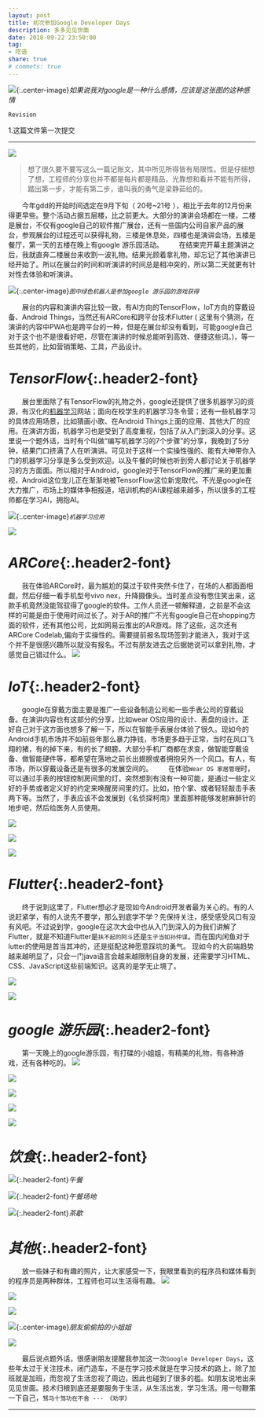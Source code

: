 ```yaml
---
layout: post
title: 初次参加Google Developer Days
description: 多多见见世面
date: 2018-09-22 23:50:00
tag: 
- 呓语
share: true 
# commets: true
---
```

![]({{site.baseurl}}/asset/summary/2018-09-22/gdd-68.jpg){:.center-image}*如果说我对google是一种什么感情，应该是这张图的这种感情*

`Revision`

1.这篇文件第一次提交

---

![]({{site.baseurl}}/asset/summary/2018-09-22/gdd-3.jpg)


>想了很久要不要写这么一篇记账文，其中所见所得皆有局限性。但是仔细想了想，工程师的分享也并不都是每片都是精品，光靠想和看并不能有所得，踏出第一步，才能有第二步，谁叫我的勇气是梁静茹给的。

&emsp;&emsp;今年gdd的开始时间选定在9月下旬（ 20号~21号 ），相比于去年的12月份来得更早些。整个活动占据五层楼，比之前更大。大部分的演讲会场都在一楼，二楼是展台，不仅有google自己的软件推广展台，还有一些国内公司自家产品的展台，参观展台的过程还可以获得礼物，三楼是休息处，四楼也是演讲会场，五楼是餐厅，第一天的五楼在晚上有google 游乐园活动。
&emsp;&emsp;在结束完开幕主题演讲之后，我就直奔二楼展台来收割一波礼物。结果光顾着拿礼物，却忘记了其他演讲已经开始了。所以在展台的时间和听演讲的时间总是相冲突的，所以第二天就更有针对性去体验和听演讲。

![]({{site.baseurl}}/asset/summary/2018-09-22/gdd-4.jpeg){:.center-image}*`图中绿色机器人是参加google 游乐园的游戏获得`*

&emsp;&emsp;展台的内容和演讲内容比较一致，有AI方向的TensorFlow，IoT方向的穿戴设备、Android Things，当然还有ARCore和跨平台技术Flutter ( 这里有个猜测，在演讲的内容中PWA也是跨平台的一种，但是在展台却没有看到，可能google自己对于这个也不是很看好吧，尽管在演讲的时候总能听到高效、便捷这些词。)，等一些其他的，比如营销策略、工具，产品设计。

# *TensorFlow*{:.header2-font}
&emsp;&emsp;展台里面除了有TensorFlow的礼物之外，google还提供了很多机器学习的资源，有汉化的[机器学习](https://developers.google.com/machine-learning/crash-course/ml-intro?hl=zh-cn)网站；面向在校学生的机器学习冬令营；还有一些机器学习的具体应用场景，比如猜画小歌、在Android Things上面的应用、其他大厂的应用。在演讲方面，机器学习也是受到了高度重视，包括了从入门到深入的分享。这里说一个题外话，当时有个叫做“编写机器学习的7个步骤”的分享，我晚到了5分钟，结果门口挤满了人在听演讲。可见对于这样一个实操性强的、能有大神带你入门的机器学习分享是多么受到欢迎。以及午餐的时候也听到旁人都讨论关于机器学习的方方面面。所以相对于Android，google对于TensorFlow的推广来的更加重视，Android这位宠儿正在渐渐地被TensorFlow这位新宠取代。不光是google在大力推广，市场上的媒体争相报道，培训机构的AI课程越来越多，所以很多的工程师都在学习AI，拥抱AI。

![]({{site.baseurl}}/asset/summary/2018-09-22/gdd-10.jpg){:.center-image}*`机器学习应用`*

![]({{site.baseurl}}/asset/summary/2018-09-22/gdd-57.jpg)

# *ARCore*{:.header2-font}
&emsp;&emsp;我在体验ARCore时，最为尴尬的莫过于软件突然卡住了，在场的人都面面相觑，然后仔细一看手机型号vivo nex，升降摄像头。当时差点没有憋住笑出来，这款手机竟然没能驾驭得了google的软件。工作人员还一顿解释道，之前是不会这样的可能是由于使用时间过长了。对于AR的推广不光有google自己在shopping方面的软件，还有其他公司，比如网易云推出的AR游戏。除了这些，这次还有ARCore Codelab,偏向于实操性的。需要提前报名现场签到才能进入，我对于这个并不是很感兴趣所以就没有报名。不过有朋友进去之后据她说可以拿到礼物，才感觉自己错过什么。
![]({{site.baseurl}}/asset/summary/2018-09-22/gdd-11.jpg)


# *IoT*{:.header2-font}
&emsp;&emsp;google在穿戴方面主要是推广一些设备制造公司和一些手表公司的穿戴设备。在演讲内容也有这部分的分享，比如wear OS应用的设计、表盘的设计。正好自己对于这方面也想多了解一下，所以在智能手表展台体验了很久。现如今的Android手机市场并不如前些年那么暴力挣钱，市场更多趋于正常，当时在风口飞翔的猪，有的掉下来，有的长了翅膀。大部分手机厂商都在求变，做智能穿戴设备、做智能硬件等，都希望在落地之前长出翅膀或者拥抱另外一个风口。有人，有市场，所以穿戴设备还是有很多的发展空间的。
&emsp;&emsp;在体验`Wear OS 家居管理`时，可以通过手表的按钮控制房间里的灯，突然想到有没有一种可能，是通过一些定义好的手势或者定义好的约定来唤醒房间里的灯。比如，拍个掌、或者轻轻敲击手表两下等。当然了，手表应该不会发展到《名侦探柯南》里面那种能够发射麻醉针的地步吧，然后给医务人员使用。

![]({{site.baseurl}}/asset/summary/2018-09-22/gdd-56.jpg)

![]({{site.baseurl}}/asset/summary/2018-09-22/gdd-36.jpg)

![]({{site.baseurl}}/asset/summary/2018-09-22/gdd-1.jpeg)

# *Flutter*{:.header2-font}
&emsp;&emsp;终于说到这里了，Flutter想必才是现如今Android开发者最为关心的。有的人说赶紧学，有的人说先不要学，那么到底学不学？先保持关注，感受感受风口有没有风吧。不过说到学，google在这次大会中也从入门到深入的为我们讲解了Flutter，就是不知道Flutter是`扶不起的阿斗`还是`生子当如孙仲谋`。而在国内闲鱼对于lutter的使用是首当其冲的，还是挺配这种愿意踩坑的勇气。 现如今的大前端趋势越来越明显了，只会一门java语言会越来越限制自身的发展，还需要学习HTML、CSS、JavaScript这些前端知识。这真的是学无止境了。

![]({{site.baseurl}}/asset/summary/2018-09-22/gdd-23.jpg)

![]({{site.baseurl}}/asset/summary/2018-09-22/gdd-35.jpg)

# *google 游乐园*{:.header2-font}
&emsp;&emsp;第一天晚上的google游乐园，有打碟的小姐姐，有精美的礼物，有各种游戏，还有各种吃的。
![]({{site.baseurl}}/asset/summary/2018-09-22/gdd-38.jpg)

![]({{site.baseurl}}/asset/summary/2018-09-22/gdd-39.jpg)

![]({{site.baseurl}}/asset/summary/2018-09-22/gdd-40.jpg)

![]({{site.baseurl}}/asset/summary/2018-09-22/gdd-41.jpg)

![]({{site.baseurl}}/asset/summary/2018-09-22/gdd-43.jpg)

# *饮食*{:.header2-font}
![]({{site.baseurl}}/asset/summary/2018-09-22/gdd-52.jpg){:.header2-font}*午餐*

![]({{site.baseurl}}/asset/summary/2018-09-22/gdd-53.jpg){:.header2-font}*午餐场地*

![]({{site.baseurl}}/asset/summary/2018-09-22/gdd-59.jpg){:.header2-font}*茶歇*

# *其他*{:.header2-font}
&emsp;&emsp;放一些妹子和有趣的照片，让大家感受一下，我眼里看到的程序员和媒体看到的程序员是两种群体，工程师也可以生活得有趣。
![]({{site.baseurl}}/asset/summary/2018-09-22/gdd-54.jpg)

![]({{site.baseurl}}/asset/summary/2018-09-22/gdd-55.jpg)


![]({{site.baseurl}}/asset/summary/2018-09-22/gdd-60.jpg)

![]({{site.baseurl}}/asset/summary/2018-09-22/gdd-62.jpg){:.center-image}*朋友偷偷拍的小姐姐*

![]({{site.baseurl}}/asset/summary/2018-09-22/gdd-64.jpg)

&emsp;&emsp;最后说点题外话，很感谢朋友提醒我参加这一次`Google Developer Days`，这些年太过于关注技术，闭门造车，不是在学习技术就是在学习技术的路上，除了加班就是加班，而忽视了生活忽视了周边，因此也碰到了很多的槛。如朋友说地出来见见世面。技术归根到底还是要服务于生活，从生活出发，学习生活。用一句鞭策一下自己，`驽马十驾功在不舍 --- 《劝学》`

------------------

